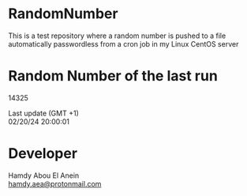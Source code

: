 # RandomNumber    
This is a test repository where a random number is pushed to a file automatically passwordless from a cron job in my Linux CentOS server    
# Random Number of the last run   
14325
      
Last update (GMT +1)    
02/20/24 20:00:01
# Developer    
Hamdy Abou El Anein   
hamdy.aea@protonmail.com
